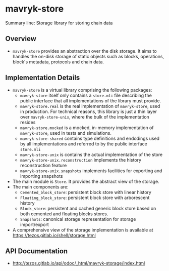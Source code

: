 # mavryk-store
Summary line: Storage library for storing chain data

## Overview
- `mavryk-store` provides an abstraction over the disk storage. It aims
   to handles the on-disk storage of static objects such as blocks,
   operations, block's metadata, protocols and chain data.

## Implementation Details
- `mavryk-store` is a virtual library comprising the following packages:
  - `mavryk-store` itself only contains a `store.mli` file describing the public interface
    that all implementations of the library must provide.
  - `mavryk-store.real` is the real implementation of `mavryk-store`, used in production.
    For technical reasons, this library is just a thin layer over `mavryk-store-unix`, where the bulk of the implementation resides
  - `mavryk-store.mocked` is a mocked, in-memory implementation of `mavryk-store`, used in tests and simulations.
  - `mavryk-store-shared` contains type definitions and endodings used by all implementations and referred to
    by the public interface `store.mli`
  - `mavryk-store-unix` is contains the actual implementation of the store
  - `mavryk-store-unix.reconstruction` implements the history reconstruction feature
  - `mavryk-store-unix.snapshots` implements facilities for exporting and importing snapshots
- The main module is `Store`. It provides the abstract view of the
storage.
- The main components are:
  - `Cemented_block_store`: persistent block store with linear history
  - `Floating_block_store`: persistent block store with arborescent
    history
  - `Block_store`: persistent and cached generic block store based on
    both cemented and floating blocks stores.
  - `Snapshots`: canonical storage representation for storage
    import/export
- A comprehensive view of the storage implementation is available at
  https://tezos.gitlab.io/shell/storage.html

## API Documentation

- http://tezos.gitlab.io/api/odoc/_html/mavryk-storage/index.html
